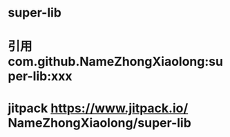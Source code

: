 # super-lib
# 引用 com.github.NameZhongXiaolong:super-lib:xxx
# jitpack https://www.jitpack.io/             NameZhongXiaolong/super-lib
